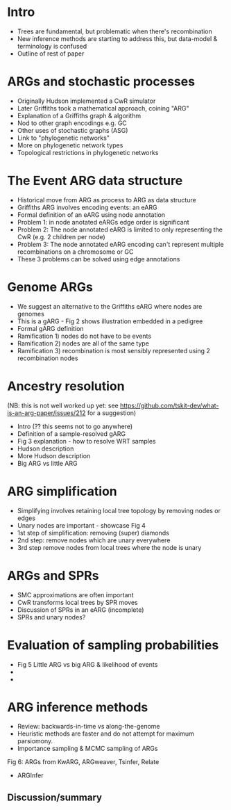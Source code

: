 # Intro

* Trees are fundamental, but problematic when there's recombination
* New inference methods are starting to address this, but data-model & terminology is confused
* Outline of rest of paper

# ARGs and stochastic processes

* Originally Hudson implemented a CwR simulator
* Later Griffiths took a mathematical approach, coining "ARG"
* Explanation of a Griffiths graph & algorithm
* Nod to other graph encodings e.g. GC
* Other uses of stochastic graphs (ASG)
* Link to "phylogenetic networks"
* More on phylogenetic network types
* Topological restrictions in phylogenetic networks

# The Event ARG data structure

* Historical move from ARG as process to ARG as data structure
* Griffiths ARG involves encoding events: an eARG
* Formal definition of an eARG using node annotation
* Problem 1: in node anotated eARGs edge order is significant
* Problem 2: The node annotated eARG is limited to only representing the CwR (e.g. 2 children per node)
* Problem 3: The node annotated eARG encoding can't represent multiple recombinations on a chromosome or GC
* These 3 problems can be solved using edge annotations 

# Genome ARGs

* We suggest an alternative to the Griffiths eARG where nodes are genomes
* This is a gARG - Fig 2 shows illustration embedded in a pedigree
* Formal gARG definition
* Ramification 1) nodes do not have to be events
* Ramification 2) nodes are all of the same type
* Ramification 3) recombination is most sensibly represented using 2 recombination nodes


# Ancestry resolution

(NB: this is not well worked up yet: see https://github.com/tskit-dev/what-is-an-arg-paper/issues/212 for a suggestion)

* Intro (?? this seems not to go anywhere)
* Definition of a sample-resolved gARG
* Fig 3 explanation - how to resolve WRT samples
* Hudson description
* More Hudson description
* Big ARG vs little ARG

# ARG simplification

* Simplifying involves retaining local tree topology by removing nodes or edges
* Unary nodes are important - showcase Fig 4
* 1st step of simplification: removing (super) diamonds
* 2nd step: remove nodes which are unary everywhere
* 3rd step remove nodes from local trees where the node is unary

# ARGs and SPRs

* SMC approximations are often important
* CwR transforms local trees by SPR moves
* Discussion of SPRs in an eARG (incomplete)
* SPRs and unary nodes?

# Evaluation of sampling probabilities

* Fig 5 Little ARG vs big ARG & likelihood of events
*
*

# ARG inference methods

* Review: backwards-in-time vs along-the-genome
* Heuristic methods are faster and do not attempt for maximum parsiomony.
* Importance sampling & MCMC sampling of ARGs

Fig 6: ARGs from KwARG, ARGweaver, Tsinfer, Relate

* ARGInfer

## Discussion/summary